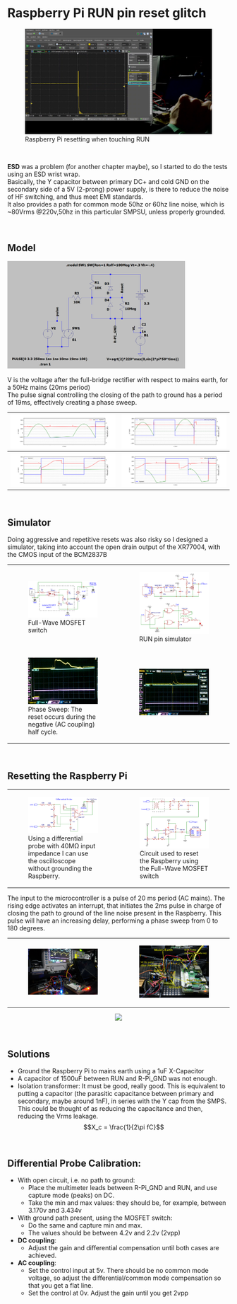 # Raspberry Pi RUN pin reset glitch

<figure>
    <img src="./images/RUN-Reset.png" width="800px"/>
    <figcaption>Raspberry Pi resetting when touching RUN</figcaption>
</figure>

&nbsp;

**ESD** was a problem (for another chapter maybe), so I started to do the tests using an ESD wrist wrap.<br/>
Basically, the Y capacitor between primary DC+ and cold GND on the secondary side of a 5V (2-prong) power supply, is there to reduce the noise of HF switching, and thus meet EMI standards.<br/>
It also provides a path for common mode 50hz or 60hz line noise, which is ~80Vrms @220v,50hz in this particular SMPSU, unless properly grounded.

&nbsp;

## Model

<img src="./images/model.png" width="80%"/>

V is the voltage after the full-bridge rectifier with respect to mains earth, for a 50Hz mains (20ms period)<br/>
The pulse signal controlling the closing of the path to ground has a period of 19ms, effectively creating a phase sweep.<br/>

| <img src="./images/model-plot_01.png"/> | <img src="./images/model-plot_02.png"/> |
| ------ | ----- |
| <img src="./images/model-plot_03.png"/> | <img src="./images/model-plot_04.png"/> |

&nbsp;

## Simulator

Doing aggressive and repetitive resets was also risky so I designed a simulator, taking into account the open drain output of the XR77004, with the CMOS input of the BCM2837B

<table>
  <tr>
    <td>
      <figure><img src="./images/RUN-Reset_SW.png"/><figcaption>Full-Wave MOSFET switch</figcaption><figure>
    </td>
    <td>
      <figure><img src="./images/RUN-Reset_Sim.png"/><figcaption>RUN pin simulator</figcaption><figure>
    </td>
  </tr>
  <tr>
    <td>
      <figure><img src="./images/P1260125.gif"/><figcaption>Phase Sweep: The reset occurs during the negative (AC coupling) half cycle.</figcaption><figure>
    </td>
    <td>
      <figure><img src="./images/P1260126.gif"/><figcaption>&nbsp;</figcaption><figure>
    </td>
  </tr>
</table>

&nbsp;

## Resetting the Raspberry Pi

<table>
  <tr>
    <td>
      <figure><img src="./images/RUN-Reset_Diff.png"/><figcaption>Using a differential probe with 40MΩ input impedance I can use the oscilloscope without grounding the Raspberry.</figcaption><figure>
    </td>
    <td>
      <figure><img src="./images/RUN-Reset_Trig.png"/><figcaption>Circuit used to reset the Raspberry using the Full-Wave MOSFET switch</figcaption><figure>
    </td>
  </tr>
</table>

The input to the microcontroller is a pulse of 20 ms period (AC mains). The rising edge activates an interrupt, that initiates the 2ms pulse in charge of closing the path to ground of the line noise present in the Raspberry. This pulse will have an increasing delay, performing a phase sweep from 0 to 180 degrees.

<table>
  <tr>
    <td>
      <figure><img src="./images/P1260138.jpg"/><figcaption></figcaption><figure>
    </td>
    <td>
      <figure><img src="./images/P1260140.jpg"/><figcaption></figcaption><figure>
    </td>
  </tr>
</table>

<div style="text-align: center"><img src="./images/P1260139.gif"/></div>

&nbsp;

## Solutions

- Ground the Raspberry Pi to mains earth using a 1uF X-Capacitor
- A capacitor of 1500uF between RUN and R-Pi_GND was not enough.
- Isolation transformer: It must be good, really good. This is equivalent to putting a capacitor (the parasitic capacitance between primary and secondary, maybe around 1nF), in series with the Y cap from the SMPS. This could be thought of as reducing the capacitance and then, reducing the Vrms leakage. $$X_c = \frac{1}{2\pi fC}$$

&nbsp;

## Differential Probe Calibration:

- With open circuit, i.e. no path to ground:
  - Place the multimeter leads between R-Pi_GND and RUN, and use capture mode (peaks) on DC.
  - Take the min and max values: they should be, for example, between 3.170v and 3.434v
- With ground path present, using the MOSFET switch:
  - Do the same and capture min and max.
  - The values should be between 4.2v and 2.2v (2vpp)
- **DC coupling**:
  - Adjust the gain and differential compensation until both cases are achieved.
- **AC coupling**:
  - Set the control input at 5v. There should be no common mode voltage, so adjust the differential/common mode compensation so that you get a flat line.
  - Set the control at 0v. Adjust the gain until you get 2vpp
